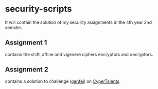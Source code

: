 # security-scripts
It will contain the solution of my security assignments in the 4th year 2nd semster.

## Assignment 1
contains the shift, affine and vigenere ciphers encryptors and decryptors. 
## Assignment 2
contains a solution to challenge ([genfei](https://cybertalents.com/challenges/cryptography/genfei)) on [CyperTalents](https://cybertalents.com/).
